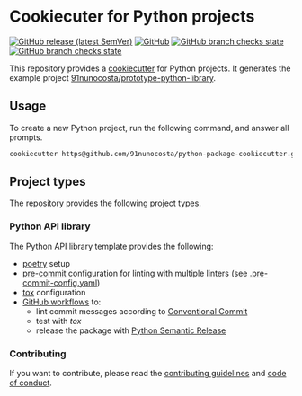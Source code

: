 # Cookiecuter for Python projects

[![GitHub release (latest SemVer)](https://img.shields.io/github/v/release/91nunocosta/python-package-cookiecutter)](https://github.com/91nunocosta/python-package-cookiecutter/releases)
[![GitHub](https://img.shields.io/github/license/91nunocosta/python-package-cookiecutter)](https://github.com/91nunocosta/python-package-cookiecutter/blob/master/LICENSE)
[![GitHub branch checks state](https://img.shields.io/github/checks-status/91nunocosta/python-package-cookiecutter/master)](https://github.com/91nunocosta/python-package-cookiecutter)
[![GitHub branch checks state](https://img.shields.io/github/checks-status/91nunocosta/prototype-python-library/master)](https://github.com/91nunocosta/prototype-python-library)

This repository provides a [cookiecutter](https://github.com/cookiecutter/cookiecutter) for Python projects.
It generates the example project [91nunocosta/prototype-python-library](https://github.com/91nunocosta/prototype-python-library).

## Usage

To create a new Python project, run the following command, and answer all prompts.

```bash
cookiecutter https@github.com/91nunocosta/python-package-cookiecutter.git
```

## Project types

The repository provides the following project types.

### Python API library

The Python API library template provides the following:

* [poetry](https://python-poetry.org/) setup
* [pre-commit](https://pre-commit.com/) configuration for linting with multiple linters
  (see [.pre-commit-config.yaml](./{{cookiecutter.package_name}}/.pre-commit-config.yaml))
* [tox](https://tox.wiki/en/latest/) configuration
* [GitHub workflows](https://docs.github.com/en/actions/using-workflows) to:
  * lint commit messages according to [Conventional Commit](https://www.conventionalcommits.org/en/v1.0.0/)
  * test with _tox_
  * release the package with [Python Semantic Release](https://python-semantic-release.readthedocs.io/en/latest/)

### Contributing

If you want to contribute, please read the [contributing guidelines](./CONTRIBUTING.md)
and [code of conduct](./CODE_OF_CONDUCT.md).
